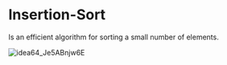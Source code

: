 # Insertion-Sort

Is an efficient algorithm for sorting a small number of elements.

![idea64_Je5ABnjw6E](https://user-images.githubusercontent.com/72649005/174447227-11048b65-f579-4584-bf04-0c6ae00521c1.png)
